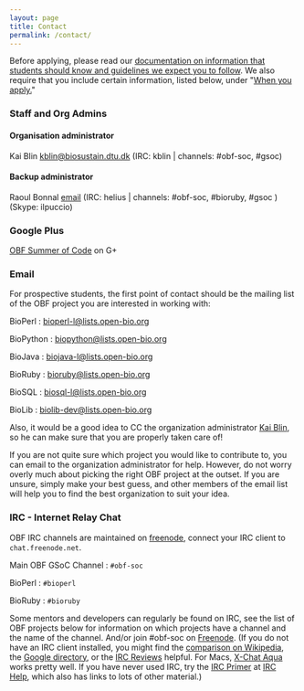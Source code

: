 ```yaml
---
layout: page
title: Contact
permalink: /contact/
---
```


Before applying, please read our [documentation on information that students
should know and guidelines we expect you to follow](../guide/). We also require that you
include certain information, listed below, under "[When you apply.](../guide/#when-you-apply)"

### Staff and Org Admins

#### Organisation administrator
Kai Blin [kblin@biosustain.dtu.dk](mailto:kblin@biosustain.dtu.dk) (IRC: kblin | channels: #obf-soc, #gsoc)

#### Backup administrator
Raoul Bonnal [email](mailto:ilpuccio.febo@gmail.com) (IRC: helius | channels: #obf-soc, #bioruby, #gsoc ) (Skype: ilpuccio)

### Google Plus
[OBF Summer of Code](https://plus.google.com/communities/103096212020630764091) on G+

### Email
For prospective students, the first point of contact should be the mailing list
of the OBF project you are interested in working with:

BioPerl
: [bioperl-l@lists.open-bio.org](mailto:bioperl-l@lists.open-bio.org)

BioPython
: [biopython@lists.open-bio.org](mailto:biopython@lists.open-bio.org)

BioJava
: [biojava-l@lists.open-bio.org](mailto:biojava-l@lists.open-bio.org)

BioRuby
: [bioruby@lists.open-bio.org](mailto:bioruby@lists.open-bio.org)

BioSQL
: [biosql-l@lists.open-bio.org](mailto:biosql-l@lists.open-bio.org)

BioLib
: [biolib-dev@lists.open-bio.org](mailto:biolib-dev@lists.open-bio.org)

Also, it would be a good idea to CC the organization administrator [Kai
Blin](mailto:kblin@biosustain.dtu.dk), so he can make sure that you are properly
taken care of!

If you are not quite sure which project you would like to contribute to, you
can email to the organization administrator for help. However, do not worry
overly much about picking the right OBF project at the outset. If you are
unsure, simply make your best guess, and other members of the email list will
help you to find the best organization to suit your idea.

### IRC - Internet Relay Chat

OBF IRC channels are maintained on [freenode](http://freenode.net/), connect your IRC client to `chat.freenode.net`.

Main OBF GSoC Channel
: `#obf-soc`

BioPerl
: `#bioperl`

BioRuby
: `#bioruby`

Some mentors and developers can regularly be found on IRC, see the list of OBF
projects below for information on which projects have a channel and the name of
the channel. And/or join #obf-soc on [Freenode](http://freenode.net/). (If you
do not have an IRC client installed, you might find the [comparison on
Wikipedia](http://en.wikipedia.org/wiki/List_of_IRC_clients), the [Google
directory](http://directory.google.com/Top/Computers/Software/Internet/Clients/Chat/IRC/),
or the [IRC Reviews](http://www.ircreviews.org/clients/) helpful. For Macs,
[X-Chat Aqua](http://en.wikipedia.org/wiki/X-Chat) works pretty well.  If you
have never used IRC, try the [IRC
Primer](http://irchelp.org/irchelp/ircprimer.html) at [IRC
Help](http://irchelp.org/), which also has links to lots of other material.)
